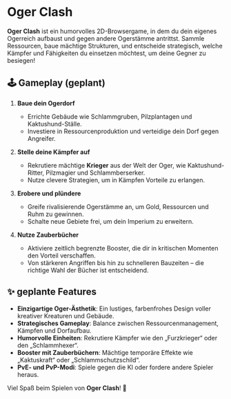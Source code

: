 # Oger Clash  

**Oger Clash** ist ein humorvolles 2D-Browsergame, in dem du dein eigenes Ogerreich aufbaust und gegen andere Ogerstämme antrittst. Sammle Ressourcen, baue mächtige Strukturen, und entscheide strategisch, welche Kämpfer und Fähigkeiten du einsetzen möchtest, um deine Gegner zu besiegen!  

## 🕹️ Gameplay (geplant)

1. **Baue dein Ogerdorf**  
   - Errichte Gebäude wie Schlammgruben, Pilzplantagen und Kaktushund-Ställe.  
   - Investiere in Ressourcenproduktion und verteidige dein Dorf gegen Angreifer.  

2. **Stelle deine Kämpfer auf**  
   - Rekrutiere mächtige **Krieger** aus der Welt der Oger, wie Kaktushund-Ritter, Pilzmagier und Schlammberserker.  
   - Nutze clevere Strategien, um in Kämpfen Vorteile zu erlangen.  

3. **Erobere und plündere**  
   - Greife rivalisierende Ogerstämme an, um Gold, Ressourcen und Ruhm zu gewinnen.  
   - Schalte neue Gebiete frei, um dein Imperium zu erweitern.  

4. **Nutze Zauberbücher**  
   - Aktiviere zeitlich begrenzte Booster, die dir in kritischen Momenten den Vorteil verschaffen.  
   - Von stärkeren Angriffen bis hin zu schnelleren Bauzeiten – die richtige Wahl der Bücher ist entscheidend.  

## ✨ geplante Features  

- **Einzigartige Oger-Ästhetik**: Ein lustiges, farbenfrohes Design voller kreativer Kreaturen und Gebäude.  
- **Strategisches Gameplay**: Balance zwischen Ressourcenmanagement, Kämpfen und Dorfaufbau.  
- **Humorvolle Einheiten**: Rekrutiere Kämpfer wie den „Furzkrieger“ oder den „Schlammhexer“.  
- **Booster mit Zauberbüchern**: Mächtige temporäre Effekte wie „Kaktuskraft“ oder „Schlammschutzschild“.  
- **PvE- und PvP-Modi**: Spiele gegen die KI oder fordere andere Spieler heraus.  

Viel Spaß beim Spielen von **Oger Clash**! 🐾  
